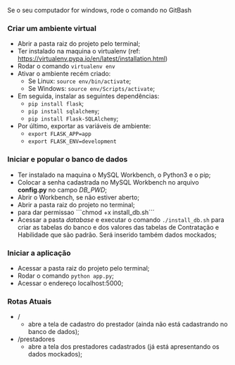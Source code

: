 Se o seu computador for windows, rode o comando no GitBash

### Criar um ambiente virtual
 * Abrir a pasta raiz do projeto pelo terminal;
 * Ter instalado na maquina o virtualenv (ref: https://virtualenv.pypa.io/en/latest/installation.html)
 * Rodar o comando ```virtualenv env```
 * Ativar o ambiente recém criado:
   * Se Linux: ```source env/bin/activate```;
   * Se Windows: ```source env/Scripts/activate```;
 * Em seguida, instalar as seguintes dependências:
   * ```pip install flask```;
   * ```pip install sqlalchemy```;
   * ```pip install Flask-SQLAlchemy```;
 * Por último, exportar as variáveis de ambiente:
   * ```export FLASK_APP=app```
   * ```export FLASK_ENV=development```

### Iniciar e popular o banco de dados
 * Ter instalado na maquina o MySQL Workbench, o Python3 e o pip;
 * Colocar a senha cadastrada no MySQL Workbench no arquivo **config.py** no campo _DB_PWD_;
 * Abrir o Workbench, se não estiver aberto;
 * Abrir a pasta raiz do projeto no terminal;
 * para dar permissao ```chmod +x install_db.sh´´´
 * Acessar a pasta _database_ e executar o comando ```./install_db.sh``` para criar as 
tabelas do banco e dos valores das tabelas de Contratação e Habilidade que são padrão. Será inserido também dados mockados;
 


### Iniciar a aplicação 
 * Acessar a pasta raiz do projeto pelo terminal;
 * Rodar o comando ```python app.py```;
 * Acessar o endereço localhost:5000;

### Rotas Atuais
 * /
   * abre a tela de cadastro do prestador (ainda não está cadastrando no banco de dados);
 * /prestadores
   * abre a tela dos prestadores cadastrados (já está apresentando os dados mockados);
